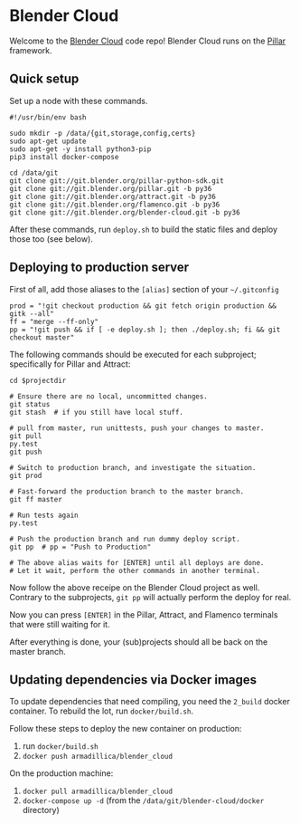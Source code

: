 # Blender Cloud

Welcome to the [Blender Cloud](https://cloud.blender.org/) code repo!
Blender Cloud runs on the [Pillar](https://pillarframework.org/) framework.

## Quick setup
Set up a node with these commands.

```
#!/usr/bin/env bash

sudo mkdir -p /data/{git,storage,config,certs}
sudo apt-get update
sudo apt-get -y install python3-pip
pip3 install docker-compose

cd /data/git
git clone git://git.blender.org/pillar-python-sdk.git
git clone git://git.blender.org/pillar.git -b py36
git clone git://git.blender.org/attract.git -b py36
git clone git://git.blender.org/flamenco.git -b py36
git clone git://git.blender.org/blender-cloud.git -b py36

```

After these commands, run `deploy.sh` to build the static files and deploy
those too (see below).


## Deploying to production server

First of all, add those aliases to the `[alias]` section of your `~/.gitconfig`

```
prod = "!git checkout production && git fetch origin production && gitk --all"
ff = "merge --ff-only"
pp = "!git push && if [ -e deploy.sh ]; then ./deploy.sh; fi && git checkout master"
```

The following commands should be executed for each subproject; specifically for
Pillar and Attract:

```
cd $projectdir

# Ensure there are no local, uncommitted changes.
git status
git stash  # if you still have local stuff.

# pull from master, run unittests, push your changes to master.
git pull
py.test
git push

# Switch to production branch, and investigate the situation.
git prod

# Fast-forward the production branch to the master branch.
git ff master

# Run tests again
py.test

# Push the production branch and run dummy deploy script.
git pp  # pp = "Push to Production"

# The above alias waits for [ENTER] until all deploys are done.
# Let it wait, perform the other commands in another terminal.
```

Now follow the above receipe on the Blender Cloud project as well.
Contrary to the subprojects, `git pp` will actually perform the deploy
for real.

Now you can press `[ENTER]` in the Pillar, Attract, and Flamenco terminals
that were still waiting for it.

After everything is done, your (sub)projects should all be back on
the master branch.


## Updating dependencies via Docker images

To update dependencies that need compiling, you need the `2_build` docker
container. To rebuild the lot, run `docker/build.sh`.

Follow these steps to deploy the new container on production:

1. run `docker/build.sh`
2. `docker push armadillica/blender_cloud`

On the production machine:

1. `docker pull armadillica/blender_cloud`
2. `docker-compose up -d` (from the `/data/git/blender-cloud/docker` directory)
